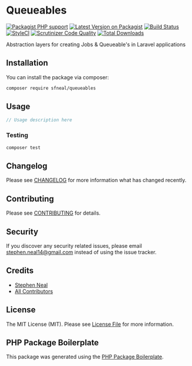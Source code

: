 # Queueables

[![Packagist PHP support](https://img.shields.io/packagist/php-v/sfneal/queueables)](https://packagist.org/packages/sfneal/queueables)
[![Latest Version on Packagist](https://img.shields.io/packagist/v/sfneal/queueables.svg?style=flat-square)](https://packagist.org/packages/sfneal/queueables)
[![Build Status](https://travis-ci.com/sfneal/queueables.svg?branch=master&style=flat-square)](https://travis-ci.com/sfneal/queueables)
[![StyleCI](https://github.styleci.io/repos/287545083/shield?branch=master)](https://github.styleci.io/repos/287545083?branch=master)
[![Scrutinizer Code Quality](https://scrutinizer-ci.com/g/sfneal/queueables/badges/quality-score.png?b=master)](https://scrutinizer-ci.com/g/sfneal/queueables/?branch=master)
[![Total Downloads](https://img.shields.io/packagist/dt/sfneal/queueables.svg?style=flat-square)](https://packagist.org/packages/sfneal/queueables)

Abstraction layers for creating Jobs & Queueable's in Laravel applications

## Installation

You can install the package via composer:

```bash
composer require sfneal/queueables
```

## Usage

``` php
// Usage description here
```

### Testing

``` bash
composer test
```

## Changelog

Please see [CHANGELOG](CHANGELOG.md) for more information what has changed recently.

## Contributing

Please see [CONTRIBUTING](CONTRIBUTING.md) for details.

## Security

If you discover any security related issues, please email stephen.neal14@gmail.com instead of using the issue tracker.

## Credits

- [Stephen Neal](https://github.com/sfneal)
- [All Contributors](../../contributors)

## License

The MIT License (MIT). Please see [License File](LICENSE.md) for more information.

## PHP Package Boilerplate

This package was generated using the [PHP Package Boilerplate](https://laravelpackageboilerplate.com).
